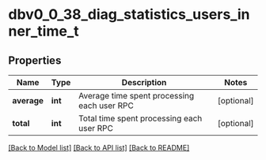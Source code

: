 # dbv0_0_38_diag_statistics_users_inner_time_t

## Properties
Name | Type | Description | Notes
------------ | ------------- | ------------- | -------------
**average** | **int** | Average time spent processing each user RPC | [optional] 
**total** | **int** | Total time spent processing each user RPC | [optional] 

[[Back to Model list]](../README.md#documentation-for-models) [[Back to API list]](../README.md#documentation-for-api-endpoints) [[Back to README]](../README.md)


